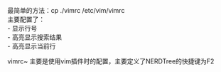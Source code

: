 最简单的方法：cp ./vimrc /etc/vim/vimrc  
主要配置了：  
	- 显示行号  
	- 高亮显示搜索结果  
	- 高亮显示当前行  

vimrc~ 主要是使用vim插件时的配置，主要定义了NERDTree的快捷键为F2  



